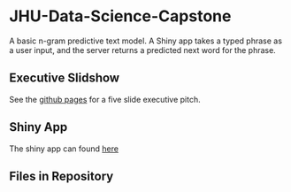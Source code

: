 # JHU-Data-Science-Capstone
A basic n-gram predictive text model. A Shiny app takes a typed phrase as a user input, and the server returns a predicted next word for the phrase.
## Executive Slidshow
See the [github pages](https://randonmess.github.io/JHU-Data-Science-Capstone/) for a five slide executive pitch.
## Shiny App
The shiny app can found [here](https://randomess.shinyapps.io/Ngram/)
## Files in Repository
